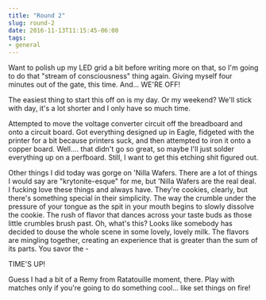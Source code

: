 ```yaml
---
title: "Round 2"
slug: round-2
date: 2016-11-13T11:15:45-06:00
tags:
- general
---
```

Want to polish up my LED grid a bit before writing more on that, so I'm going to do that "stream of consciousness" thing again. Giving myself four minutes out of the gate, this time. And... WE'RE OFF!

The easiest thing to start this off on is my day. Or my weekend? We'll stick with day, it's a lot shorter and I only have so much time.

Attempted to move the voltage converter circuit off the breadboard and onto a circuit board. Got everything designed up in Eagle, fidgeted with the printer for a bit because printers suck, and then attempted to iron it onto a copper board. Well.... that didn't go so great, so maybe I'll just solder everything up on a perfboard. Still, I want to get this etching shit figured out.

Other things I did today was gorge on 'Nilla Wafers. There are a lot of things I would say are "krytonite-esque" for me, but 'Nilla Wafers are the real deal. I fucking love these things and always have. They're cookies, clearly, but there's something special in their simplicity. The way the crumble under the pressure of your tongue as the spit in your mouth begins to slowly dissolve the cookie. The rush of flavor that dances across your taste buds as those little crumbles brush past. Oh, what's this? Looks like somebody has decided to douse the whole scene in some lovely, lovely milk. The flavors are mingling together, creating an experience that is greater than the sum of its parts. You savor the -

TIME'S UP!

Guess I had a bit of a Remy from Ratatouille moment, there. Play with matches only if you're going to do something cool... like set things on fire!
